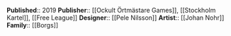**Published**:: 2019
**Publisher**:: [[Ockult Örtmästare Games]], [[Stockholm Kartel]], [[Free League]]
**Designer**:: [[Pele Nilsson]]
**Artist**:: [[Johan Nohr]]
**Family**:: [[Borgs]]
